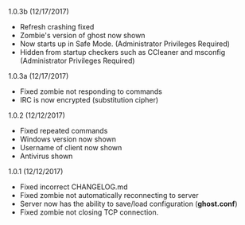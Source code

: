 1.0.3b (12/17/2017)

- Refresh crashing fixed
- Zombie's version of ghost now shown
- Now starts up in Safe Mode. (Administrator Privileges Required)
- Hidden from startup checkers such as CCleaner and msconfig (Administrator Privileges Required)

1.0.3a (12/17/2017)

- Fixed zombie not responding to commands
- IRC is now encrypted (substitution cipher)

1.0.2 (12/12/2017)

- Fixed repeated commands
- Windows version now shown
- Username of client now shown
- Antivirus shown 

1.0.1 (12/12/2017)

- Fixed incorrect CHANGELOG.md
- Fixed zombie not automatically reconnecting to server
- Server now has the ability to save/load configuration (**ghost.conf**)
- Fixed zombie not closing TCP connection.